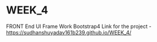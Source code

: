 # WEEK_4
FRONT End UI Frame Work Bootstrap4
Link for the project - https://sudhanshuyadav161b239.github.io/WEEK_4/
